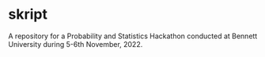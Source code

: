 # skript
A repository for a Probability and Statistics Hackathon conducted at Bennett University during 5-6th November, 2022.
